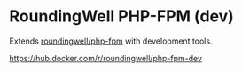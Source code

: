 # RoundingWell PHP-FPM (dev)

Extends [roundingwell/php-fpm](https://hub.docker.com/r/roundingwell/php-fpm)
with development tools.

<https://hub.docker.com/r/roundingwell/php-fpm-dev>
